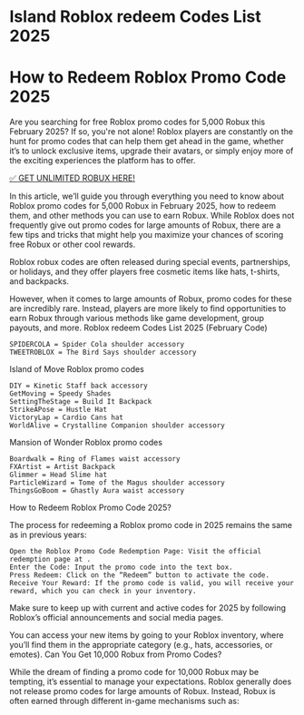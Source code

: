# Island Roblox redeem Codes List 2025

# How to Redeem Roblox Promo Code 2025



Are you searching for free Roblox promo codes for 5,000 Robux this February 2025? If so, you're not alone! Roblox players are constantly on the hunt for promo codes that can help them get ahead in the game, whether it’s to unlock exclusive items, upgrade their avatars, or simply enjoy more of the exciting experiences the platform has to offer.

[✅ GET UNLIMITED ROBUX HERE!
](https://appbitly.com/Roblox-2025)


In this article, we’ll guide you through everything you need to know about Roblox promo codes for 5,000 Robux in February 2025, how to redeem them, and other methods you can use to earn Robux. While Roblox does not frequently give out promo codes for large amounts of Robux, there are a few tips and tricks that might help you maximize your chances of scoring free Robux or other cool rewards.

Roblox robux codes are often released during special events, partnerships, or holidays, and they offer players free cosmetic items like hats, t-shirts, and backpacks.

However, when it comes to large amounts of Robux, promo codes for these are incredibly rare. Instead, players are more likely to find opportunities to earn Robux through various methods like game development, group payouts, and more.
Roblox redeem Codes List 2025 (February Code)


    SPIDERCOLA = Spider Cola shoulder accessory
    TWEETROBLOX = The Bird Says shoulder accessory


Island of Move Roblox promo codes


    DIY = Kinetic Staff back accessory
    GetMoving = Speedy Shades
    SettingTheStage = Build It Backpack
    StrikeAPose = Hustle Hat
    VictoryLap = Cardio Cans hat
    WorldAlive = Crystalline Companion shoulder accessory


Mansion of Wonder Roblox promo codes


    Boardwalk = Ring of Flames waist accessory
    FXArtist = Artist Backpack
    Glimmer = Head Slime hat
    ParticleWizard = Tome of the Magus shoulder accessory
    ThingsGoBoom = Ghastly Aura waist accessory


How to Redeem Roblox Promo Code 2025?

The process for redeeming a Roblox promo code in 2025 remains the same as in previous years:


    Open the Roblox Promo Code Redemption Page: Visit the official redemption page at .
    Enter the Code: Input the promo code into the text box.
    Press Redeem: Click on the “Redeem” button to activate the code.
    Receive Your Reward: If the promo code is valid, you will receive your reward, which you can check in your inventory.


Make sure to keep up with current and active codes for 2025 by following Roblox’s official announcements and social media pages.

You can access your new items by going to your Roblox inventory, where you’ll find them in the appropriate category (e.g., hats, accessories, or emotes).
Can You Get 10,000 Robux from Promo Codes?

While the dream of finding a promo code for 10,000 Robux may be tempting, it’s essential to manage your expectations. Roblox generally does not release promo codes for large amounts of Robux. Instead, Robux is often earned through different in-game mechanisms such as:

